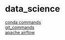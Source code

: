 # data_science
[conda commands](https://github.com/SHRIDHARKN/data_science/blob/main/conda_envs.md)<br>
[git_commands](https://github.com/SHRIDHARKN/data_science/blob/main/git_cmds/git_commands.md)<br>
[apache airflow](https://github.com/SHRIDHARKN/data_science/blob/main/apache_airflow/apache_airflow_readme.md)
